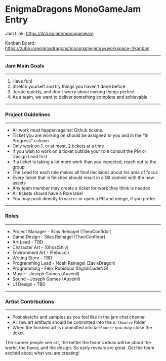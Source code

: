 # EnigmaDragons MonoGameJam Entry
Jam Link: https://itch.io/jam/monogamejam

Kanban Board: https://zube.io/enigmadragons/monogamejam/w/workspace-1/kanban

----

### Jam Main Goals

----

1. Have fun!
2. Stretch yourself and try things you haven't done before
3. Iterate quickly, and don't worry about making things perfect
4. As a team, we want to deliver something complete and achievable

----

### Project Guidelines

----

- All work must happen against Github tickets.
- Ticket you are working on should be assigned to you and in the “In Progress” column
- Only work on 1, or at most, 2 tickets at a time
- If you wish to work on a ticket outside your role consult the PM or Design Lead first
- If a ticket is taking a lot more work than you expected, reach out to the group
- The Lead for each role makes all final decisions about his area of focus
- Every ticket that is finished should result in a Git commit with the new assets
- Any team member may create a ticket for work they think is needed
- All tickets should have a Role label
- You may push directly to `master` or open a PR and merge, if you prefer

----

### Roles

----

- Project Manager - Silas Reinagel (TheoConfidor)
- Game Design - Silas Reinagel (TheoConfidor)
- Art Lead - TBD
- Character Art - (GhostShiv)
- Environment Art - (Febucci)
- Writing Story - TBD
- Programming Lead - Noah Reinagel (ZavixDragon)
- Programming - Félix Robidoux (DiglidiDudeNG)
- Music - Joseph Gomes (Auvenil)
- Sound - Joseph Gomes (Auvenil)
- UI Design - TBD

----

### Artist Contributions

----

- Post sketchs and samples as you feel like in the jam chat channel
- All raw art artifacts should be committed into the `ArtSource` folder
- When the finished art is committed into `ArtSource` you may close the ticket

The sooner people see art, the better the team's ideas will be about the world, the flavor, and the design. So early reveals are great. Get the team excited about what you are creating!

